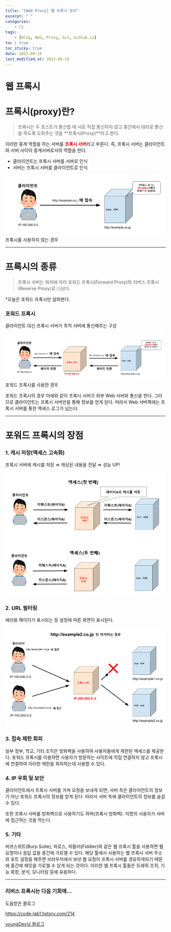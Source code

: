 ```yaml
---
title: "[Web Proxy] 웹 프록시 정리"
excerpt: " "
categories:
    - CS
tags:
    - [Blog, Web, Proxy, Git, Github.io]
toc : true
toc_sticky: true
date: 2023-09-19
last_modified_at: 2023-09-19
---
```


# 웹 프록시

# 프록시(proxy)란?

> 프록시는 두 호스트가 통신할 때 서로 직접 통신하지 않고 중간에서 대리로 통신을 하도록 도와주는 것을 **프록시(Proxy)**라고 한다.
> 

이러한 중계 역할을 하는 서버를 <span style="color:red; font-weight:bolder">프록시 서버</span>라고 부른다. 즉, 프록시 서버는 클라이언트와 서버 사이의 중계서버로서의 역할을 한다.

- 클라이언트는 프록시 서버를 서버로 인식
- 서버는 프록시 서버를 클라이언트로 인식

![프록시를 사용하지 않는 경우](/assets/img/2023-09-19-proxy/image-1.png)프록시를 사용하지 않는 경우

---

# 프록시의 종류

> 프록시 서버는 위치에 따라 포워드 프록시(Forward Proxy)와 리버스 프록시(Reverse Proxy)로 나뉜다.
> 

*오늘은 포워드 프록시만 살펴본다.

### 포워드 프록시

클라이언트 대신 프록시 서버가 목적 서버에 통신해주는 구성

![포워드 프록시를 사용한 경우](/assets/img/2023-09-19-proxy/image-2.png)포워드 프록시를 사용한 경우

포워드 프록시의 경우 아래와 같이 프록시 서버가 외부 Web 서버와 통신을 한다. 그러므로 클라이언트는 프록시 서버만을 통해 정보를 얻게 된다. 따라서 Web 서버쪽에는 프록시 서버를 통한 엑세스 로그가 남는다.

---

# 포워드 프록시의 장점

### 1. 캐시 저장(액세스 고속화)

프록시 서버에 캐시를 저장 ⇒ 캐싱된 내용을 전달 ⇒ 성능 UP!

![Untitled](/assets/img/2023-09-19-proxy/image-3.png)

### 2. URL 필터링

에러용 페이지가 표시되는 등 설정에 따른 화면이 표시된다.

![Untitled](/assets/img/2023-09-19-proxy/image-4.png)

### 3. 접속 제한 회피

일부 정부, 학교, 기타 조직은 방화벽을 사용하여 사용자들에게 제한된 액세스를 제공한다. 포워드 프록시를 이용하면 사용자가 방문하는 사이트에 직접 연결하지 않고 프록시에 연결하여 이러한 제한을 회피하는데 사용할 수 있다.

### 4. IP 우회 및 보안

클라이언트에서 프록시 서버를 거쳐 요청을 보내게 되면, 서버 측은 클라이언트의 정보가 아닌 포워드 프록시의 정보를 받게 된다. 따라서 서버 측에 클라이언트의 정보를 숨길 수 있다.

또한 프록시 서버를 방화벽으로 사용하기도 하며(프록시 방화벽). 익명의 사용자가 서버에 접근하는 것을 막는다.

### 5. 기타

버프스위트(Burp Suite), 파로스, 피들러(Fiddler)와 같은 웹 프록시 툴을 사용하면 웹 요청이나 응답 값을 중간에 가로챌 수 있다. 해당 툴에서 사용하는 웹 프록시 서버 주소와 포트 설정을 해주면 브라우저에서 보낸 웹 요청이 프록시 서버를 경유하게되기 때문에 중간에 패킷을 가로챌 수 있게 되는 것이다. 이러한 웹 프록시 툴들은 트래픽 조작, 기능 확장, 분석, 모니터링 등에 유용하다.

---

### 리버스 프록시는 다음 기회에…

도움받은 블로그 

<a href="https://code-lab1.tistory.com/214"> https://code-lab1.tistory.com/214 </a>

<a href="https://velog.io/@syoung125/%EA%B0%9C%EB%85%90%EA%B3%B5%EB%B6%80-%ED%94%84%EB%A1%9D%EC%8B%9Cproxy-%EC%84%9C%EB%B2%84%EB%9E%80"> youngDev님 블로그 </a>

